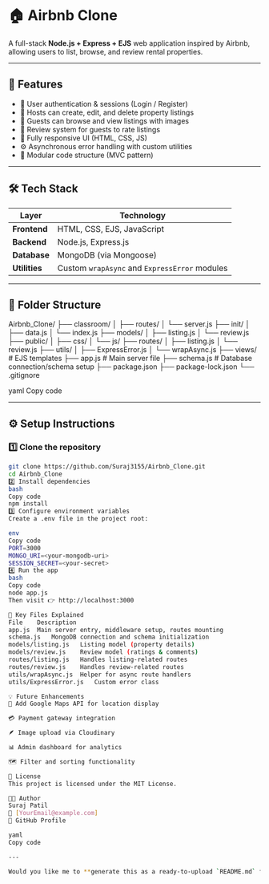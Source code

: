 # 🏠 Airbnb Clone

A full-stack **Node.js + Express + EJS** web application inspired by Airbnb, allowing users to list, browse, and review rental properties.

---

## 🚀 Features

- 🔐 User authentication & sessions (Login / Register)
- 🏡 Hosts can create, edit, and delete property listings
- 🔎 Guests can browse and view listings with images
- 💬 Review system for guests to rate listings
- 📱 Fully responsive UI (HTML, CSS, JS)
- ⚙️ Asynchronous error handling with custom utilities
- 🧩 Modular code structure (MVC pattern)

---

## 🛠️ Tech Stack

| Layer | Technology |
|-------|-------------|
| **Frontend** | HTML, CSS, EJS, JavaScript |
| **Backend** | Node.js, Express.js |
| **Database** | MongoDB (via Mongoose) |
| **Utilities** | Custom `wrapAsync` and `ExpressError` modules |

---

## 📂 Folder Structure

Airbnb_Clone/
├── classroom/
│ ├── routes/
│ └── server.js
├── init/
│ ├── data.js
│ └── index.js
├── models/
│ ├── listing.js
│ └── review.js
├── public/
│ ├── css/
│ └── js/
├── routes/
│ ├── listing.js
│ └── review.js
├── utils/
│ ├── ExpressError.js
│ └── wrapAsync.js
├── views/ # EJS templates
├── app.js # Main server file
├── schema.js # Database connection/schema setup
├── package.json
├── package-lock.json
└── .gitignore

yaml
Copy code

---

## ⚙️ Setup Instructions

### 1️⃣ Clone the repository
```bash
git clone https://github.com/Suraj3155/Airbnb_Clone.git
cd Airbnb_Clone
2️⃣ Install dependencies
bash
Copy code
npm install
3️⃣ Configure environment variables
Create a .env file in the project root:

env
Copy code
PORT=3000
MONGO_URI=<your-mongodb-uri>
SESSION_SECRET=<your-secret>
4️⃣ Run the app
bash
Copy code
node app.js
Then visit 👉 http://localhost:3000

🧠 Key Files Explained
File	Description
app.js	Main server entry, middleware setup, routes mounting
schema.js	MongoDB connection and schema initialization
models/listing.js	Listing model (property details)
models/review.js	Review model (ratings & comments)
routes/listing.js	Handles listing-related routes
routes/review.js	Handles review-related routes
utils/wrapAsync.js	Helper for async route handlers
utils/ExpressError.js	Custom error class

💡 Future Enhancements
🧭 Add Google Maps API for location display

💳 Payment gateway integration

🪶 Image upload via Cloudinary

📊 Admin dashboard for analytics

🗺️ Filter and sorting functionality

📜 License
This project is licensed under the MIT License.

👨‍💻 Author
Suraj Patil
📧 [YourEmail@example.com]
🔗 GitHub Profile

yaml
Copy code

---

Would you like me to **generate this as a ready-to-upload `README.md` file** (so you can directly add it to your GitHub repo)?






